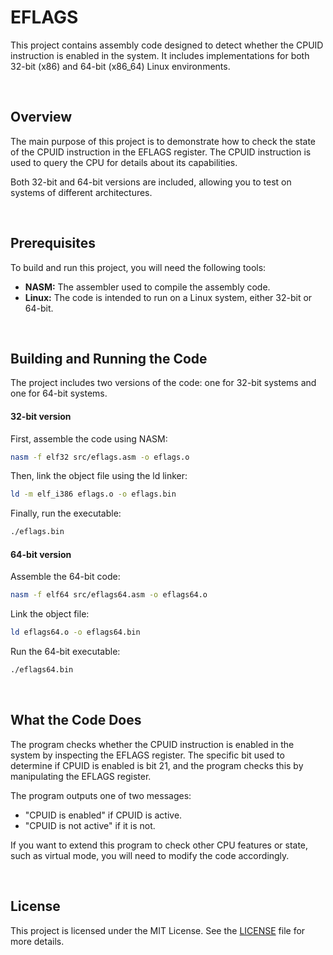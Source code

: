 # EFLAGS

This project contains assembly code designed to detect whether the CPUID instruction is enabled in the system. It includes implementations for both 32-bit (x86) and 64-bit (x86_64) Linux environments.

<br>

## Overview

The main purpose of this project is to demonstrate how to check the state of the CPUID instruction in the EFLAGS register. The CPUID instruction is used to query the CPU for details about its capabilities.

Both 32-bit and 64-bit versions are included, allowing you to test on systems of different architectures.

<br>

## Prerequisites

To build and run this project, you will need the following tools:

- **NASM:** The assembler used to compile the assembly code.
- **Linux:** The code is intended to run on a Linux system, either 32-bit or 64-bit.

<br>

## Building and Running the Code

The project includes two versions of the code: one for 32-bit systems and one for 64-bit systems.

#### 32-bit version

First, assemble the code using NASM:

```bash
nasm -f elf32 src/eflags.asm -o eflags.o
```

Then, link the object file using the ld linker:

```bash
ld -m elf_i386 eflags.o -o eflags.bin
```

Finally, run the executable:

```bash
./eflags.bin
```

#### 64-bit version

Assemble the 64-bit code:

```bash
nasm -f elf64 src/eflags64.asm -o eflags64.o
```

Link the object file:

```bash
ld eflags64.o -o eflags64.bin
```

Run the 64-bit executable:

```bash
./eflags64.bin
```

<br>

## What the Code Does

The program checks whether the CPUID instruction is enabled in the system by inspecting the EFLAGS register. The specific bit used to determine if CPUID is enabled is bit 21, and the program checks this by manipulating the EFLAGS register.

The program outputs one of two messages:

- "CPUID is enabled" if CPUID is active.
- "CPUID is not active" if it is not.

If you want to extend this program to check other CPU features or state, such as virtual mode, you will need to modify the code accordingly.

<br>

## License

This project is licensed under the MIT License. See the [LICENSE](LICENSE) file for more details.
